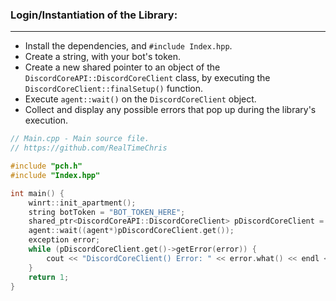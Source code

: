 ### **Login/Instantiation of the Library:**
---
- Install the dependencies, and `#include Index.hpp`.
- Create a string, with your bot's token.
- Create a new shared pointer to an object of the `DiscordCoreAPI::DiscordCoreClient` class, by executing the `DiscordCoreClient::finalSetup()` function.
- Execute `agent::wait()` on the `DiscordCoreClient` object.
- Collect and display any possible errors that pop up during the library's execution.
```cpp
// Main.cpp - Main source file.
// https://github.com/RealTimeChris

#include "pch.h"
#include "Index.hpp"

int main() {
    winrt::init_apartment();
    string botToken = "BOT_TOKEN_HERE";
    shared_ptr<DiscordCoreAPI::DiscordCoreClient> pDiscordCoreClient = DiscordCoreAPI::DiscordCoreClient::finalSetup(botToken);
    agent::wait((agent*)pDiscordCoreClient.get());
    exception error;
    while (pDiscordCoreClient.get()->getError(error)) {
        cout << "DiscordCoreClient() Error: " << error.what() << endl << endl;
    }
    return 1;
}
```
